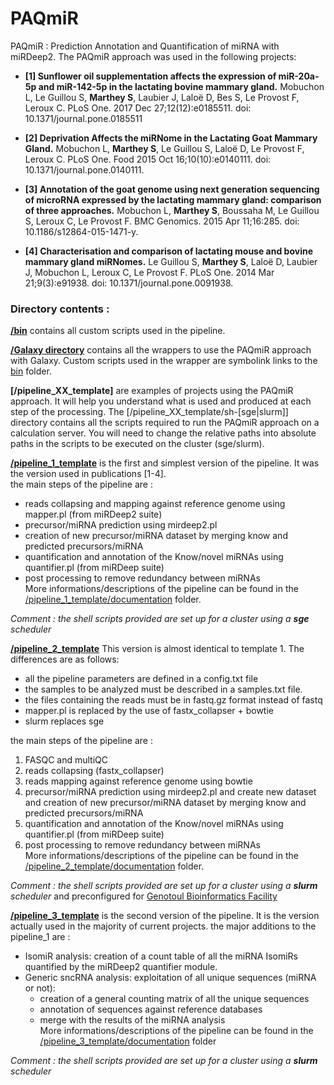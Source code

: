 # PAQmiR
PAQmiR : Prediction Annotation and Quantification of miRNA with miRDeep2.
The PAQmiR approach was used in the following projects:

- **[1] Sunflower oil supplementation affects the expression of miR-20a-5p and miR-142-5p in the lactating bovine mammary gland.**
Mobuchon L, Le Guillou S, **Marthey S**, Laubier J, Laloë D, Bes S, Le Provost F, Leroux C.
PLoS One. 2017 Dec 27;12(12):e0185511. doi: 10.1371/journal.pone.0185511

- **[2] Deprivation Affects the miRNome in the Lactating Goat Mammary Gland.**
Mobuchon L, **Marthey S**, Le Guillou S, Laloë D, Le Provost F, Leroux C.
PLoS One. Food 2015 Oct 16;10(10):e0140111. doi: 10.1371/journal.pone.0140111.

- **[3] Annotation of the goat genome using next generation sequencing of microRNA expressed by the lactating mammary gland: comparison of three approaches.**
Mobuchon L, **Marthey S**, Boussaha M, Le Guillou S, Leroux C, Le Provost F.
BMC Genomics. 2015 Apr 11;16:285. doi: 10.1186/s12864-015-1471-y.

- **[4] Characterisation and comparison of lactating mouse and bovine mammary gland miRNomes.**
Le Guillou S, **Marthey S**, Laloë D, Laubier J, Mobuchon L, Leroux C, Le Provost F.
PLoS One. 2014 Mar 21;9(3):e91938. doi: 10.1371/journal.pone.0091938.

### Directory contents :  

**[/bin](bin)** contains all custom scripts used in the pipeline.  

**[/Galaxy directory](Galaxy)** contains all the wrappers to use the PAQmiR approach with Galaxy. Custom scripts used in the wrapper are symbolink links to the [bin](bin) folder.  

**[/pipeline_XX_template]** are examples of projects using the PAQmiR approach. 
It will help you understand what is used and produced at each step of the processing. 
The [/pipeline_XX_template/sh-[sge|slurm]] directory contains all the scripts required to run the PAQmiR approach on a calculation server. 
You will need to change the relative paths into absolute paths in the scripts to be executed on the cluster (sge/slurm). 

**[/pipeline_1_template](pipeline_1_template)** is the first and simplest version of the pipeline. It was the version used in publications [1-4].  
the main steps of the pipeline are :
   * reads collapsing and mapping against reference genome using mapper.pl (from miRDeep2 suite)  
   * precursor/miRNA prediction using mirdeep2.pl  
   * creation of new precursor/miRNA dataset by merging know and predicted precursors/miRNA  
   * quantification and annotation of the Know/novel miRNAs using quantifier.pl (from miRDeep suite)
   * post processing to remove redundancy between miRNAs  
More informations/descriptions of the pipeline can be found in the [/pipeline_1_template/documentation](pipeline_1_template/documentation) folder.  

*Comment : the shell scripts provided are set up for a cluster using a **sge** scheduler*  

**[/pipeline_2_template](pipeline_2_template)** This version is almost identical to template 1. The differences are as follows:
   * all the pipeline parameters are defined in a config.txt file
   * the samples to be analyzed must be described in a samples.txt file.
   * the files containing the reads must be in fastq.gz format instead of fastq
   * mapper.pl is replaced by the use of fastx_collapser + bowtie
   * slurm replaces sge

the main steps of the pipeline are :
   1. FASQC and multiQC 
   2. reads collapsing (fastx_collapser)
   3. reads mapping against reference genome using bowtie 
   4. precursor/miRNA prediction using mirdeep2.pl and create new dataset and creation of new precursor/miRNA dataset by merging know and predicted precursors/miRNA  
   5. quantification and annotation of the Know/novel miRNAs using quantifier.pl (from miRDeep suite)
   6. post processing to remove redundancy between miRNAs  
More informations/descriptions of the pipeline can be found in the [/pipeline_2_template/documentation](pipeline_2_template/documentation) folder.  

*Comment : the shell scripts provided are set up for a cluster using a **slurm** scheduler* and preconfigured for [Genotoul Bioinformatics Facility](http://bioinfo.genotoul.fr/)

**[/pipeline_3_template](pipeline_3_template)** is the second version of the pipeline. It is the version actually used in the majority of current projects.
the major additions to the pipeline_1 are :  
   * IsomiR analysis: creation of a count table of all the miRNA IsomiRs quantified by the miRDeep2 quantifier module. 
   * Generic sncRNA analysis: exploitation of all unique sequences (miRNA or not):  
      * creation of a general counting matrix of all the unique sequences  
      * annotation of sequences against reference databases  
      * merge with the results of the miRNA analysis  
More informations/descriptions of the pipeline can be found in the [/pipeline_3_template/documentation](pipeline_2_template/documentation) folder

*Comment : the shell scripts provided are set up for a cluster using a **slurm** scheduler*
